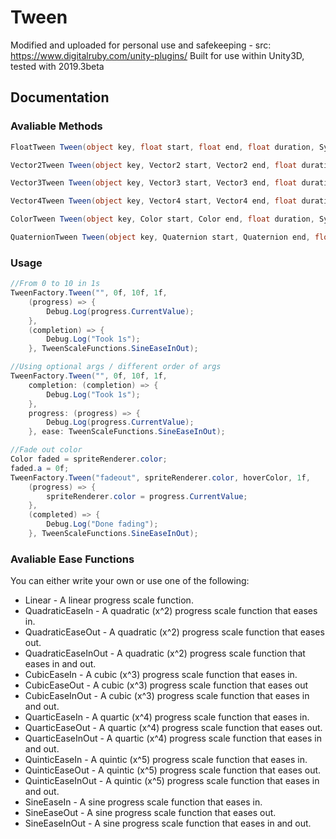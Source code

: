# Tween
Modified and uploaded for personal use and safekeeping - src: https://www.digitalruby.com/unity-plugins/
Built for use within Unity3D, tested with 2019.3beta

## Documentation
### Avaliable Methods
```csharp
FloatTween Tween(object key, float start, float end, float duration, System.Action<ITween<float>> progress = null, System.Action<ITween<float>> completion = null, Func<float, float> ease = null)
```
```csharp
Vector2Tween Tween(object key, Vector2 start, Vector2 end, float duration, System.Action<ITween<Vector2>> progress, System.Action<ITween<Vector2>> completion = null, Func<float, float> ease = null)
```
```csharp
Vector3Tween Tween(object key, Vector3 start, Vector3 end, float duration, System.Action<ITween<Vector3>> progress, System.Action<ITween<Vector3>> completion = null, Func<float, float> ease = null)
```
```csharp
Vector4Tween Tween(object key, Vector4 start, Vector4 end, float duration, System.Action<ITween<Vector4>> progress = null, System.Action<ITween<Vector4>> completion = null, Func<float, float> ease = null)
```
```csharp
ColorTween Tween(object key, Color start, Color end, float duration, System.Action<ITween<Color>> progress = null, System.Action<ITween<Color>> completion = null, Func<float, float> ease = null)
```
```csharp
QuaternionTween Tween(object key, Quaternion start, Quaternion end, float duration, System.Action<ITween<Quaternion>> progress = null, System.Action<ITween<Quaternion>> completion = null, Func<float, float> ease = null)
```
### Usage
```csharp
//From 0 to 10 in 1s
TweenFactory.Tween("", 0f, 10f, 1f, 
    (progress) => {
        Debug.Log(progress.CurrentValue);
    },
    (completion) => {
        Debug.Log("Took 1s");
    }, TweenScaleFunctions.SineEaseInOut);

//Using optional args / different order of args
TweenFactory.Tween("", 0f, 10f, 1f,
    completion: (completion) => {
        Debug.Log("Took 1s");
    },
    progress: (progress) => {
        Debug.Log(progress.CurrentValue);
    }, ease: TweenScaleFunctions.SineEaseInOut);
```
```csharp
//Fade out color
Color faded = spriteRenderer.color;
faded.a = 0f;
TweenFactory.Tween("fadeout", spriteRenderer.color, hoverColor, 1f,
    (progress) => {
        spriteRenderer.color = progress.CurrentValue;
    },
    (completed) => {
        Debug.Log("Done fading");
    }, TweenScaleFunctions.SineEaseInOut);
```

### Avaliable Ease Functions
You can either write your own or use one of the following:
- Linear - A linear progress scale function.
- QuadraticEaseIn - A quadratic (x^2) progress scale function that eases in. 
- QuadraticEaseOut - A quadratic (x^2) progress scale function that eases out.
- QuadraticEaseInOut - A quadratic (x^2) progress scale function that eases in and out.
- CubicEaseIn - A cubic (x^3) progress scale function that eases in.
- CubicEaseOut - A cubic (x^3) progress scale function that eases out
- CubicEaseInOut - A cubic (x^3) progress scale function that eases in and out.
- QuarticEaseIn - A quartic (x^4) progress scale function that eases in.
- QuarticEaseOut - A quartic (x^4) progress scale function that eases out.
- QuarticEaseInOut - A quartic (x^4) progress scale function that eases in and out.
- QuinticEaseIn - A quintic (x^5) progress scale function that eases in.
- QuinticEaseOut - A quintic (x^5) progress scale function that eases out.
- QuinticEaseInOut - A quintic (x^5) progress scale function that eases in and out.
- SineEaseIn - A sine progress scale function that eases in.
- SineEaseOut - A sine progress scale function that eases out.
- SineEaseInOut - A sine progress scale function that eases in and out.

